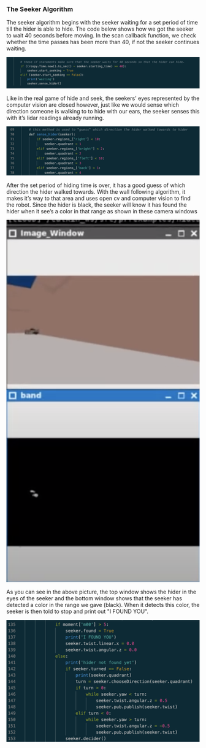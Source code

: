 ### The Seeker Algorithm

The seeker algorithm begins with the seeker waiting for a set period of time till the hider is able to hide. The code below shows how we got the seeker to wait 40 seconds before moving. In the scan callback function, we check whether the time passes has been more than 40, if not the seeker continues waiting. 

![camera](images/wait.png)

Like in the real game of hide and seek, the seekers' eyes represented by the computer vision are closed however, just like we would sense which direction someone is walking to to hide with our ears, the seeker senses this with it’s lidar readings already running. 

![camera](images/sense_hider.png)

After the set period of hiding time is over, it has a good guess of which direction the hider walked towards. With the wall following algorithm, it makes it’s way to that area and uses open cv and computer vision to find the robot. Since the hider is black, the seeker will know it has found the hider when it see’s a color in that range as shown in these camera windows 

![camera](images/camera.png)

As you can see in the above picture, the top window shows the hider in the eyes of the seeker and the bottom window shows that the seeker has detected a color in the range we gave (black). When it detects this color, the seeker is then told to stop and print out "I FOUND YOU".

![camera](images/img_callback.png)
